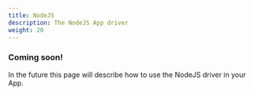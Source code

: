 ```yaml
---
title: NodeJS
description: The NodeJS App driver
weight: 20
---
```


### Coming soon!
In the future this page will describe how to use the NodeJS driver in your App.

